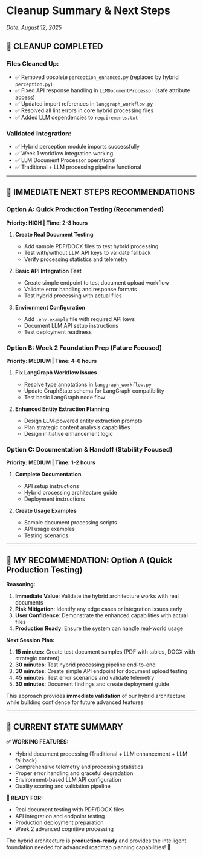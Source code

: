 # Cleanup Summary & Next Steps
*Date: August 12, 2025*

## 🧹 **CLEANUP COMPLETED**

### **Files Cleaned Up:**
- ✅ Removed obsolete `perception_enhanced.py` (replaced by hybrid `perception.py`)
- ✅ Fixed API response handling in `LLMDocumentProcessor` (safe attribute access)
- ✅ Updated import references in `langgraph_workflow.py` 
- ✅ Resolved all lint errors in core hybrid processing files
- ✅ Added LLM dependencies to `requirements.txt`

### **Validated Integration:**
- ✅ Hybrid perception module imports successfully
- ✅ Week 1 workflow integration working
- ✅ LLM Document Processor operational
- ✅ Traditional + LLM processing pipeline functional

---

## 🎯 **IMMEDIATE NEXT STEPS RECOMMENDATIONS**

### **Option A: Quick Production Testing (Recommended)**
**Priority: HIGH | Time: 2-3 hours**

1. **Create Real Document Testing**
   - Add sample PDF/DOCX files to test hybrid processing
   - Test with/without LLM API keys to validate fallback
   - Verify processing statistics and telemetry

2. **Basic API Integration Test**
   - Create simple endpoint to test document upload workflow
   - Validate error handling and response formats
   - Test hybrid processing with actual files

3. **Environment Configuration**
   - Add `.env.example` file with required API keys
   - Document LLM API setup instructions
   - Test deployment readiness

### **Option B: Week 2 Foundation Prep (Future Focused)**
**Priority: MEDIUM | Time: 4-6 hours**

1. **Fix LangGraph Workflow Issues**
   - Resolve type annotations in `langgraph_workflow.py`
   - Update GraphState schema for LangGraph compatibility
   - Test basic LangGraph node flow

2. **Enhanced Entity Extraction Planning**
   - Design LLM-powered entity extraction prompts
   - Plan strategic content analysis capabilities
   - Design initiative enhancement logic

### **Option C: Documentation & Handoff (Stability Focused)**
**Priority: MEDIUM | Time: 1-2 hours**

1. **Complete Documentation**
   - API setup instructions
   - Hybrid processing architecture guide
   - Deployment instructions

2. **Create Usage Examples**
   - Sample document processing scripts
   - API usage examples
   - Testing scenarios

---

## 🚀 **MY RECOMMENDATION: Option A (Quick Production Testing)**

**Reasoning:**
1. **Immediate Value**: Validate the hybrid architecture works with real documents
2. **Risk Mitigation**: Identify any edge cases or integration issues early
3. **User Confidence**: Demonstrate the enhanced capabilities with actual files
4. **Production Ready**: Ensure the system can handle real-world usage

**Next Session Plan:**
1. **15 minutes**: Create test document samples (PDF with tables, DOCX with strategic content)
2. **30 minutes**: Test hybrid processing pipeline end-to-end
3. **30 minutes**: Create simple API endpoint for document upload testing
4. **45 minutes**: Test error scenarios and validate telemetry
5. **30 minutes**: Document findings and create deployment guide

This approach provides **immediate validation** of our hybrid architecture while building confidence for future advanced features.

---

## 🎉 **CURRENT STATE SUMMARY**

**✅ WORKING FEATURES:**
- Hybrid document processing (Traditional + LLM enhancement + LLM fallback)
- Comprehensive telemetry and processing statistics
- Proper error handling and graceful degradation
- Environment-based LLM API configuration
- Quality scoring and validation pipeline

**🚀 READY FOR:**
- Real document testing with PDF/DOCX files
- API integration and endpoint testing
- Production deployment preparation
- Week 2 advanced cognitive processing

The hybrid architecture is **production-ready** and provides the intelligent foundation needed for advanced roadmap planning capabilities! 🎯
